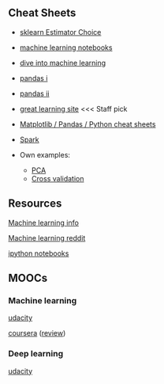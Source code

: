 ## Cheat Sheets

- [sklearn Estimator Choice](http://scikit-learn.org/stable/tutorial/machine_learning_map/)

- [machine learning notebooks](https://github.com/donnemartin/data-science-ipython-notebooks)
- [dive into machine learning](https://github.com/hangtwenty/dive-into-machine-learning)
- [pandas i](http://nbviewer.jupyter.org/github/pybokeh/ipython_notebooks/blob/master/pandas/PandasCheatSheet.ipynb)

- [pandas ii](http://nbviewer.jupyter.org/github/rasbt/python_reference/blob/master/tutorials/things_in_pandas.ipynb)

- [great learning site](https://www.metacademy.org/graphs/concepts/deep_belief_networks#focus=7yxf3ip3&mode=explore) <<< Staff pick

- [Matplotlib / Pandas / Python cheat sheets](https://github.com/hangtwenty/dive-into-machine-learning)
- [Spark](https://github.com/donnemartin/data-science-ipython-notebooks/blob/master/spark/spark.ipynb)

- Own examples:
  - [PCA](https://github.com/moxpower/Cheat_Sheets/blob/master/PCA%20-%20Principal%20Component%20Analysis.ipynb)
  - [Cross validation](https://github.com/moxpower/Cheat_Sheets/blob/master/Cross%20validation.ipynb)

## Resources

[Machine learning info](https://github.com/rhiever/Data-Analysis-and-Machine-Learning-Projects/blob/master/example-data-science-notebook/Example%20Machine%20Learning%20Notebook.ipynb)

[Machine learning reddit](https://www.reddit.com/r/MachineLearning/wiki/index)

[ipython notebooks](http://nb.bianp.net/sort/views/)

## MOOCs

### Machine learning

[udacity](https://www.udacity.com/course/progress#!/c-ud120)

[coursera](https://www.coursera.org/learn/machine-learning) ([review](http://rayli.net/blog/data/coursera-machine-learning-review/))

### Deep learning

[udacity](https://www.udacity.com/course/deep-learning--ud730)


